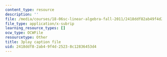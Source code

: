```yaml
---
content_type: resource
description: ''
file: /media/courses/18-06sc-linear-algebra-fall-2011/2418ddf82ab49f4d25238c12836453d4_Y_Ac6KiQ1t0.srt
file_type: application/x-subrip
learning_resource_types: []
ocw_type: OCWFile
resourcetype: Other
title: 3play caption file
uid: 2418ddf8-2ab4-9f4d-2523-8c12836453d4
---
```

